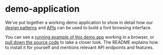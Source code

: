 # demo-application

We’ve put together a working demo application to show in detail how our [design patterns](patterns.md) and [APIs](api_reference.md) can be used to build a font browsing interface.

You can see a [running example of this demo app](https://demo.typekit.io/) working in a browser, or [pull down the source code](https://github.com/typekit/platform-demo-browse) to take a closer look. The README explains how to install it for yourself and mentions relevant API endpoints and features.
